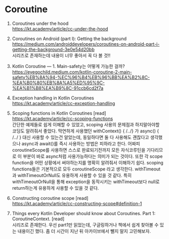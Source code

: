 # Coroutine

1. Coroutines under the hood <br>
https://kt.academy/article/cc-under-the-hood
   

2. Coroutines on Android (part I): Getting the background <br>
  https://medium.com/androiddevelopers/coroutines-on-android-part-i-getting-the-background-3e0e54d20bb <br>
  시리즈로 존재하는데 내용이 너무 좋아서 꼭 다 볼 것!!
   
   
3. Kotlin Coroutine — 1. Main-safety는 어떻게 가능한 걸까? <br>
https://eyegochild.medium.com/kotlin-coroutine-2-main-safety%EB%8A%94-%EC%96%B4%EB%96%BB%EA%B2%8C-%EA%B0%80%EB%8A%A5%ED%95%9C-%EA%B1%B8%EA%B9%8C-91ccb6cd2f7a <br>


4. Exception handling in Kotlin Coroutines <br>
https://kt.academy/article/cc-exception-handling

    
5. Scoping functions in Kotlin Coroutines [read] <br> 
https://kt.academy/article/cc-scoping-functions <br>
간단한 예제들로 쉽게 이해할 수 있었고, scoping 사용의 문제점과 하지말아야할 코딩도 알려줘서 좋았다.
막연하게 사용했던 withContext() { /*..*/} 가 async() { /*..*/ } 대신 사용할 수 있는건 알았는데, 동일하다면 둘 다 사용해도 괜찮다고 생각했으나
async과 await()를 즉시 사용하는 방법은 피하라고 한다. 어짜피 coroutineScope를 사용하면 스스로 완료되기전까지 모든 자식코루틴을 기다리므로
이 부분이 바로 async처럼 사용가능하다는 의미가 되는 것이다.
또한 각 scope function을 어떤 상황에서 써야하는지를 명확히 알려줘서 이해하기 쉽다.
scoping functions들은 기본적으로 모두 coroutineScope 라고 생각한다. withTimeout과 withTimeoutOrNull도 유용하게 사용할 수 있을 것 같다.
특히 withTimeoutOrNull을 통해 exception을 동작시키는 withTimeout보다 null로 return하는게 유용하게 사용할 수 있을 것 같다.


6. Constructing coroutine scope [read] <br>
https://kt.academy/article/cc-constructing-scope#definition-1


7. Things every Kotlin Developer should know about Coroutines. Part 1: CoroutineContext. [read] <br>
 시리즈로 존재한다. 우선 part1만 읽었는데, 구글링하거나 책에서 쉽게 찾아볼 수 있는 내용이긴 했다. 좀 더 시간이 지난 뒤 아카이브에서 뺄지 말지 고민해보자.



